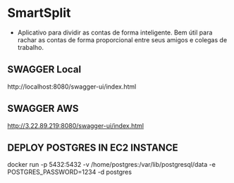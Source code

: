 # SmartSplit
- Aplicativo para dividir as contas de forma inteligente. 
  Bem útil para rachar as contas de forma proporcional 
  entre seus amigos e colegas de trabalho.

## SWAGGER Local
http://localhost:8080/swagger-ui/index.html

## SWAGGER AWS
http://3.22.89.219:8080/swagger-ui/index.html

## DEPLOY POSTGRES IN EC2 INSTANCE 
docker run -p 5432:5432 -v /home/postgres:/var/lib/postgresql/data -e POSTGRES_PASSWORD=1234 -d postgres